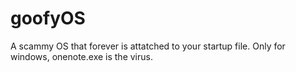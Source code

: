 # goofyOS
A scammy OS that forever is attatched to your startup file. Only for windows, onenote.exe is the virus.
